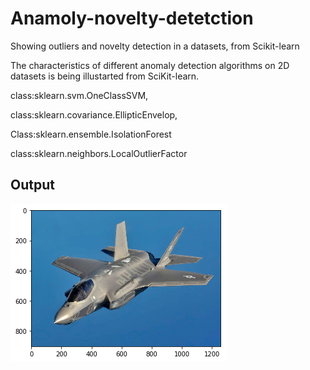 # Anamoly-novelty-detetction
 Showing outliers and novelty detection in a datasets, from Scikit-learn
 
The characteristics of different anomaly detection algorithms on 2D datasets is being illustarted from SciKit-learn.

class:sklearn.svm.OneClassSVM, 

class:sklearn.covariance.EllipticEnvelop, 

Class:sklearn.ensemble.IsolationForest

class:sklearn.neighbors.LocalOutlierFactor


## Output

![Image of objects](https://github.com/ashar367/camera-control-and-image-manipulation/blob/master/image-F35-01.png)
